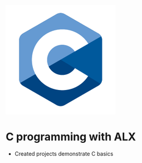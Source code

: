 ![Logo](https://raw.githubusercontent.com/github/explore/80688e429a7d4ef2fca1e82350fe8e3517d3494d/topics/c/c.png)


# C programming with ALX

- Created projects demonstrate C basics
